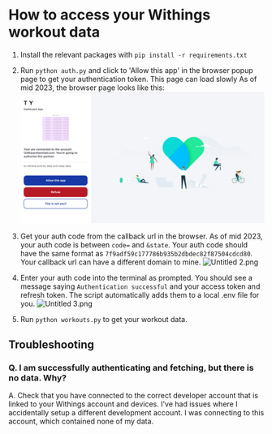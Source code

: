 # How to access your Withings workout data

1. Install the relevant packages with `pip install -r requirements.txt`
2. Run `python auth.py` and click to 'Allow this app' in the browser popup page to get your authentication token. This page can load slowly
As of mid 2023, the browser page looks like this: ![img.png](img.png)
3. Get your auth code from the callback url in the browser. As of mid 2023, your auth code is between `code=` and `&state`. Your auth code should have the same format as `7f9adf59c177786b935b2dbdec82f87504cdcd80`. Your callback url can have a different domain to mine.
![Untitled 2.png](..%2F..%2FLibrary%2FMobile%20Documents%2Fcom%7Eapple%7EPreview%2FDocuments%2FUntitled%202.png)
4.  Enter your auth code into the terminal as prompted. You should see a message saying `Authentication successful` and your access token and refresh token. The script automatically adds them to a local .env file for you.
![Untitled 3.png](..%2F..%2FLibrary%2FMobile%20Documents%2Fcom%7Eapple%7EPreview%2FDocuments%2FUntitled%203.png)

4. Run `python workouts.py` to get your workout data.



## Troubleshooting

### Q. I am successfully authenticating and fetching, but there is no data. Why?
A. Check that you have connected to the correct developer account that is linked to your Withings account and devices.
I've had issues where I accidentally setup a different development account. I was connecting to this account, which contained none of my data.
